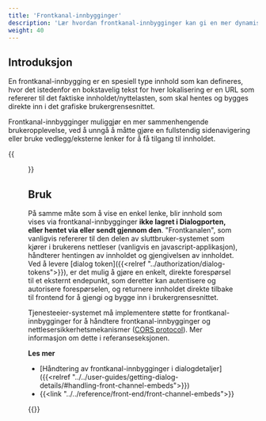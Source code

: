 ```yaml
---
title: 'Frontkanal-innbygginger'
description: 'Lær hvordan frontkanal-innbygginger kan gi en mer dynamisk og sikker levering av brukerinnhold'
weight: 40
---
```


## Introduksjon
En frontkanal-innbygging er en spesiell type innhold som kan defineres, hvor det istedenfor en bokstavelig tekst for hver lokalisering er en URL som refererer til det faktiske innholdet/nyttelasten, som skal hentes og bygges direkte inn i det grafiske brukergrensesnittet.

Frontkanal-innbygginger muliggjør en mer sammenhengende brukeropplevelse, ved å unngå å måtte gjøre en fullstendig sidenavigering eller bruke vedlegg/eksterne lenker for å få tilgang til innholdet.

{{<figure class="mx-xl-4" src="../../media/frontchannel-embeds-gui.png" alt="Figur som viser en dialog med statisk innhold og en med en frontkanal-innebygd side ved side" caption="Dialog uten frontkanal-innbygging til venstre, som viser en lenke. Frontkanal-innbygging til høyre, som viser det faktiske innholdet">}}

## Bruk
På samme måte som å vise en enkel lenke, blir innhold som vises via frontkanal-innbygginger **ikke lagret i Dialogporten, eller hentet via eller sendt gjennom den**. "Frontkanalen", som vanligvis refererer til den delen av sluttbruker-systemet som kjører i brukerens nettleser (vanligvis en javascript-applikasjon), håndterer hentingen av innholdet og gjengivelsen av innholdet. Ved å levere [dialog token]({{<relref "../authorization/dialog-tokens">}}), er det mulig å gjøre en enkelt, direkte forespørsel til et eksternt endepunkt, som deretter kan autentisere og autorisere forespørselen, og returnere innholdet direkte tilbake til frontend for å gjengi og bygge inn i brukergrensesnittet.

Tjenesteeier-systemet må implementere støtte for frontkanal-innbygginger for å håndtere frontkanal-innbygginger og nettlesersikkerhetsmekanismer ([CORS protocol](https://developer.mozilla.org/en-US/docs/Web/HTTP/CORS)). Mer informasjon om dette i referanseseksjonen.


**Les mer**
* [Håndtering av frontkanal-innbygginger i dialogdetaljer]({{<relref "../../user-guides/getting-dialog-details/#handling-front-channel-embeds">}})
* {{<link "../../reference/front-end/front-channel-embeds">}}

{{<children />}}